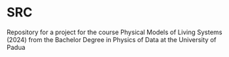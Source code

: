 # SRC
Repository for a project for the course Physical Models of Living Systems (2024) from the Bachelor Degree in Physics of Data at the University of Padua

